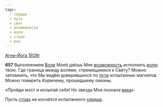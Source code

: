 ```yaml
---
tags:
  - сердце
  - путь
  - свет
  - возможности
  - воля
  - страх
  - век
---
```


[Агни-Йога 1929г](https://127.0.0.1:4002/agni/1929)

___657___
Выполнением [Воли](../../../tags/#[воля](../../../tags/#воля)) Моей даёшь Мне [возможность](../../../tags/#возможности) исполнить [волю](../../../tags/#[воля](../../../tags/#воля)) твою. Где граница между волями, стремящимися к Свету? Можно запомнить, что Мы ведём доверившихся по [пути](../../../tags/#путь) испытанных магнитов. Можно поверить Кормчему, прошедшему океаны.   

«Пройди мост и испытай себя! Но звезда Моя познала [века](../../../tags/#век)».   

Пусть [страх](../../../tags/#страх) не коснётся испытанного [сердца](../../../tags/#сердце).